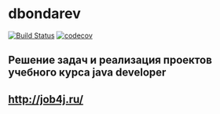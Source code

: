 # dbondarev
[![Build Status](https://travis-ci.org/tgenman/dbondarev.svg?branch=master)](https://travis-ci.org/tgenman/dbondarev)
[![codecov](https://codecov.io/gh/tgenman/dbondarev/branch/master/graph/badge.svg)](https://codecov.io/gh/tgenman/dbondarev)


## Решение задач и реализация проектов учебного курса java developer
http://job4j.ru/
---
